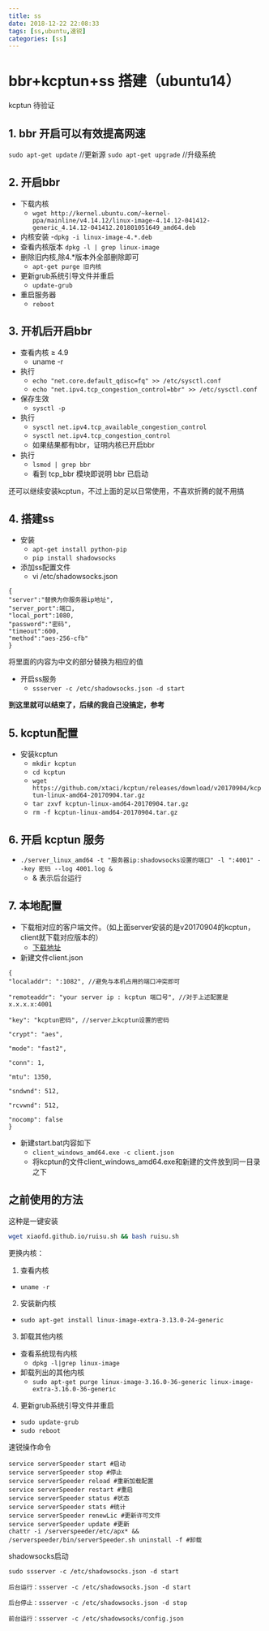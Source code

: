 ```yaml
---
title: ss
date: 2018-12-22 22:08:33
tags: [ss,ubuntu,速锐]
categories: [ss]
---
```



# bbr+kcptun+ss 搭建（ubuntu14）
kcptun 待验证
## 1. bbr 开启可以有效提高网速

`sudo apt-get update`  //更新源
`sudo apt-get upgrade`  //升级系统

## 2. 开启bbr
- 下载内核
  - `wget http://kernel.ubuntu.com/~kernel-ppa/mainline/v4.14.12/linux-image-4.14.12-041412-generic_4.14.12-041412.201801051649_amd64.deb` 
- 内核安装
  -`dpkg -i linux-image-4.*.deb` 
- 查看内核版本
`dpkg -l | grep linux-image` 
- 删除旧内核,除4.*版本外全部删除即可
  - `apt-get purge 旧内核`
- 更新grub系统引导文件并重启
  - `update-grub`
- 重启服务器
  - `reboot`

## 3. 开机后开启bbr
- 查看内核 ≥ 4.9
  - uname -r
- 执行
  - `echo "net.core.default_qdisc=fq" >> /etc/sysctl.conf`
  - `echo "net.ipv4.tcp_congestion_control=bbr" >> /etc/sysctl.conf`
- 保存生效
  - `sysctl -p`
- 执行
  - `sysctl net.ipv4.tcp_available_congestion_control`
  - `sysctl net.ipv4.tcp_congestion_control`
  - 如果结果都有bbr，证明内核已开启bbr
- 执行
  - `lsmod | grep bbr`
  - 看到 tcp_bbr 模块即说明 bbr 已启动

还可以继续安装kcptun，不过上面的足以日常使用，不喜欢折腾的就不用搞

## 4. 搭建ss
- 安装
  - `apt-get install python-pip`
  - `pip install shadowsocks`
- 添加ss配置文件
  - vi /etc/shadowsocks.json
```
{
"server":"替换为你服务器ip地址",  
"server_port":端口,
"local_port":1080,
"password":"密码",
"timeout":600,
"method":"aes-256-cfb"
}
```
将里面的内容为中文的部分替换为相应的值

- 开启ss服务
  - `ssserver -c /etc/shadowsocks.json -d start`

**到这里就可以结束了，后续的我自己没搞定，参考**

## 5. kcptun配置
- 安装kcptun
  - `mkdir kcptun`
  - `cd kcptun`
  - `wget https://github.com/xtaci/kcptun/releases/download/v20170904/kcptun-linux-amd64-20170904.tar.gz`
  - `tar zxvf kcptun-linux-amd64-20170904.tar.gz`
  - `rm -f kcptun-linux-amd64-20170904.tar.gz`

## 6. 开启 kcptun 服务

- `./server_linux_amd64 -t "服务器ip:shadowsocks设置的端口" -l ":4001" --key 密码 --log 4001.log &`
  - & 表示后台运行

## 7. 本地配置
- 下载相对应的客户端文件。（如上面server安装的是v20170904的kcptun，client就下载对应版本的）
  - [下载地址](https://github.com/xtaci/kcptun/releases?after=v20171129)
- 新建文件client.json
```
{
"localaddr": ":1082", //避免与本机占用的端口冲突即可

"remoteaddr": "your server ip : kcptun 端口号", //对于上述配置是 x.x.x.x:4001

"key": "kcptun密码", //server上kcptun设置的密码

"crypt": "aes",

"mode": "fast2",

"conn": 1,

"mtu": 1350,

"sndwnd": 512,

"rcvwnd": 512,

"nocomp": false
}
```
- 新建start.bat内容如下
  - `client_windows_amd64.exe -c client.json`
  - 将kcptun的文件client_windows_amd64.exe和新建的文件放到同一目录之下









## 之前使用的方法

这种是一键安装
```bash
wget xiaofd.github.io/ruisu.sh && bash ruisu.sh
```

更换内核：
1. 查看内核
  - `uname -r`
2. 安装新内核
  - `sudo apt-get install linux-image-extra-3.13.0-24-generic`
3. 卸载其他内核
  - 查看系统现有内核
    - `dpkg -l|grep linux-image`
  - 卸载列出的其他内核
    - `sudo apt-get purge linux-image-3.16.0-36-generic linux-image-extra-3.16.0-36-generic`
4.  更新grub系统引导文件并重启
  - `sudo update-grub `
  - `sudo reboot`

速锐操作命令
```
service serverSpeeder start #启动
service serverSpeeder stop #停止
service serverSpeeder reload #重新加载配置
service serverSpeeder restart #重启
service serverSpeeder status #状态
service serverSpeeder stats #统计
service serverSpeeder renewLic #更新许可文件
service serverSpeeder update #更新
chattr -i /serverspeeder/etc/apx* && /serverspeeder/bin/serverSpeeder.sh uninstall -f #卸载
```

shadowsocks启动
```
sudo ssserver -c /etc/shadowsocks.json -d start

后台运行：ssserver -c /etc/shadowsocks.json -d start

后台停止：ssserver -c /etc/shadowsocks.json -d stop

前台运行：ssserver -c /etc/shadowsocks/config.json

```


<!-- {
"server":"",
"server_port":31241,
"local_port":1080,
"password":"@a1004041672A.@",
"timeout":600,
"method":"aes-256-cfb"
}


./server_linux_amd64 -t ":31241" -l ":4001" --key "@a1004041672A.@" --log 4001.log -->